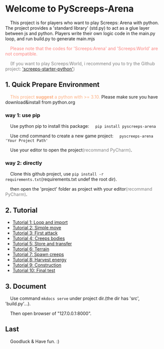 # Welcome to PyScreeps-Arena

&nbsp;&nbsp;&nbsp;&nbsp;This project is for players who want to play Screeps: Arena with python. The project provides a 'standard library' (std.py) to act as a glue layer between js and python. Players write their own logic code in the main.py loop, and run build.py to generate main.mjs

<font color="#FC8480">
&nbsp;&nbsp;&nbsp;&nbsp;Please note that the codes for 'Screeps:Arena' and 'Screeps:World' are not compatible.

</font><font color="gray">

&nbsp;&nbsp;&nbsp;&nbsp;(If you want to play Screeps:World, i recommend you to try the Github project: ['screeps-starter-python'](https://github.com/daboross/screeps-starter-python))
</font>

## 1. Quick Prepare Environment

&nbsp;&nbsp;&nbsp;&nbsp;<font color=#FCAE80>This project <b>suggest</b> a python with >= 3.10. </font>Please make sure you have download&install from python.org

### way 1: use pip

&nbsp;&nbsp;&nbsp;&nbsp;Use python pip to install this package:
&nbsp;&nbsp;&nbsp;&nbsp;```pip install pyscreeps-arena```

&nbsp;&nbsp;&nbsp;&nbsp;Use cmd command to create a new game project:
&nbsp;&nbsp;&nbsp;&nbsp;```pyscreeps-arena 'Your Project Path'```

&nbsp;&nbsp;&nbsp;&nbsp;Use your editor to open the project<font color="gray">(recommand PyCharm)</font>.

### way 2: directly

&nbsp;&nbsp;&nbsp;&nbsp;Clone this github project, use ```pip install -r requirements.txt```(requirements.txt undef the root dir).

&nbsp;&nbsp;&nbsp;&nbsp;then open the 'project' folder as project with your editor<font color="gray">(recommand PyCharm)</font>. 

## 2. Tutorial

* [Tutorial 1: Loop and import](https://github.com/EagleBaby/python_screeps_arena/blob/main/tutorials/tutorial1-Loop%20and%20import.md)
* [Tutorial 2: Simple move](https://github.com/EagleBaby/python_screeps_arena/blob/main/tutorials/tutorial2-Simple%20move.md)
* [Tutorial 3: First attack](https://github.com/EagleBaby/python_screeps_arena/blob/main/tutorials/tutorial3-First%20attack.md)
* [Tutorial 4: Creeps bodies](https://github.com/EagleBaby/python_screeps_arena/blob/main/tutorials/tutorial4-Creeps%20Bodies.md)
* [Tutorial 5: Store and transfer](https://github.com/EagleBaby/python_screeps_arena/blob/main/tutorials/tutorial5-Store%20and%20transfer.md)
* [Tutorial 6: Terrain](https://github.com/EagleBaby/python_screeps_arena/blob/main/tutorials/tutorial6-Terrain.md)
* [Tutorial 7: Spawn creeps](https://github.com/EagleBaby/python_screeps_arena/blob/main/tutorials/tutorial7-Spawn%20creeps.md)
* [Tutorial 8: Harvest energy](https://github.com/EagleBaby/python_screeps_arena/blob/main/tutorials/tutorial8-Harvest%20energy.md)
* [Tutorial 9: Construction](https://github.com/EagleBaby/python_screeps_arena/blob/main/tutorials/tutorial9-Construction.md)
* [Tutorial 10: Final test](https://github.com/EagleBaby/python_screeps_arena/blob/main/tutorials/tutorial10-Final%20test.md)


## 3. Document

&nbsp;&nbsp;&nbsp;&nbsp;Use command ```mkdocs serve``` under project dir.(the dir has 'src', 'build.py'...). 

&nbsp;&nbsp;&nbsp;&nbsp;Then open browser of "127.0.0.1:8000".


## Last

&nbsp;&nbsp;&nbsp;&nbsp;Goodluck & Have fun. :)
